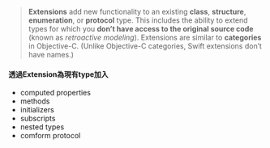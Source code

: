 > **Extensions** add new functionality to an existing **class**, **structure**, **enumeration**, or **protocol** type. This includes the ability to extend types for which you **don’t have access to the original source code** (known as _retroactive modeling_). Extensions are similar to **categories** in Objective-C. (Unlike Objective-C categories, Swift extensions don’t have names.)

#### 透過Extension為現有type加入
- computed properties
- methods
- initializers
- subscripts
- nested types
- comform protocol